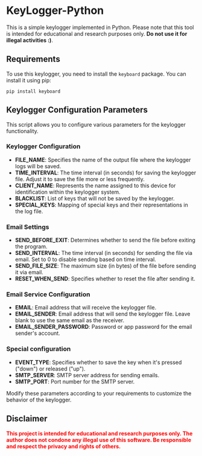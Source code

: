 # KeyLogger-Python

This is a simple keylogger implemented in Python. Please note that this tool is intended for educational and research purposes only. **Do not use it for illegal activities :)**.

## Requirements

To use this keylogger, you need to install the `keyboard` package. You can install it using pip:

```
pip install keyboard
```

## Keylogger Configuration Parameters

This script allows you to configure various parameters for the keylogger functionality.

### Keylogger Configuration

- **FILE_NAME**: Specifies the name of the output file where the keylogger logs will be saved.
- **TIME_INTERVAL**: The time interval (in seconds) for saving the keylogger file. Adjust it to save the file more or less frequently.
- **CLIENT_NAME**: Represents the name assigned to this device for identification within the keylogger system.
- **BLACKLIST**: List of keys that will not be saved by the keylogger.
- **SPECIAL_KEYS**: Mapping of special keys and their representations in the log file.

### Email Settings

- **SEND_BEFORE_EXIT**: Determines whether to send the file before exiting the program.
- **SEND_INTERVAL**: The time interval (in seconds) for sending the file via email. Set to 0 to disable sending based on time interval.
- **SEND_FILE_SIZE**: The maximum size (in bytes) of the file before sending it via email.
- **RESET_WHEN_SEND**: Specifies whether to reset the file after sending it.

### Email Service Configuration

- **EMAIL**: Email address that will receive the keylogger file.
- **EMAIL_SENDER**: Email address that will send the keylogger file. Leave blank to use the same email as the receiver.
- **EMAIL_SENDER_PASSWORD**: Password or app password for the email sender's account.

### Special configuration

- **EVENT_TYPE**: Specifies whether to save the key when it's pressed ("down") or released ("up").
- **SMTP_SERVER**: SMTP server address for sending emails.
- **SMTP_PORT**: Port number for the SMTP server.


Modify these parameters according to your requirements to customize the behavior of the keylogger.


## Disclaimer

<span style="color:red">**This project is intended for educational and research purposes only. The author does not condone any illegal use of this software. Be responsible and respect the privacy and rights of others.**</span>
